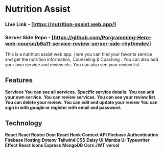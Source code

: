 # Nutrition Assist

### Live Link - [https://nutrition-assist.web.app/]

### Server Side Repo - [https://github.com/Porgramming-Hero-web-course/b6a11-service-review-server-side-rhythmdev]

This is a nutrition assist web app. Here you can find your favorite service and get the nutrition information, Counseling & Coaching . You can also add your own service and review etc. You can also see your review list.

## Features

**Services**
**You can see all services.**
**Specific service details.**
**You can add your own service.**
**You can review services.**
**You can see your review list.**
**You can delete your review.**
**You can edit and update your review**
**You can sign in with google or register with email and password.**

## Technology

**React**
**React Router Dom**
**React Hook**
**Context API**
**Firebase Authentication**
**Firebase Hosting**
**Dotenv**
**Tailwind CSS**
**Daisy UI**
**Mamba UI**
**Typewriter Effect**
**React Icons**
**Express**
**MongoDB**
**Cors**
**JWT**
**vercel**



